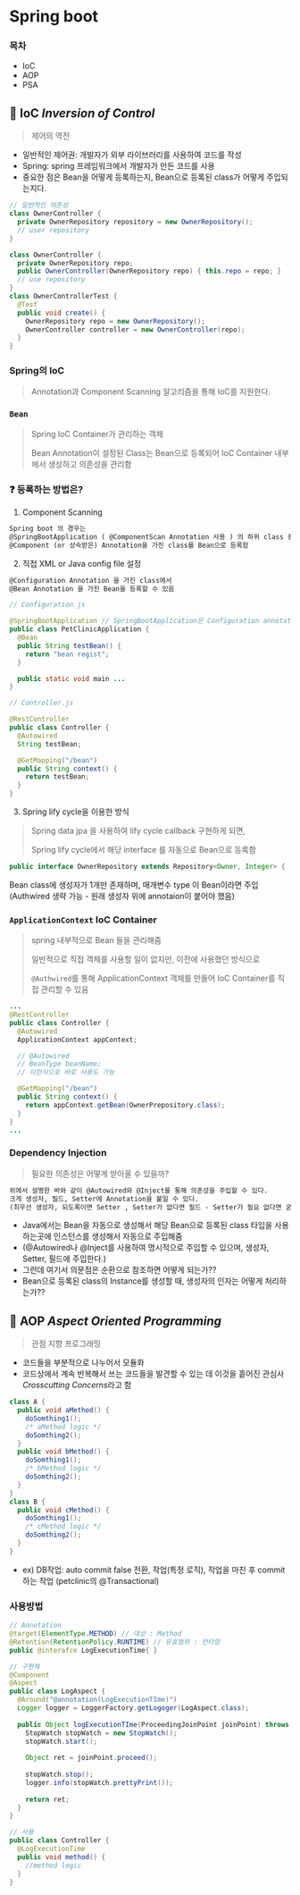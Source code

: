 # Spring boot

### 목차

- IoC
- AOP
- PSA

## 🔎 IoC _Inversion of Control_

> 제어의 역전

- 일반적인 제어권: 개발자가 외부 라이브러리를 사용하여 코드를 작성
- Spring: spring 프레임워크에서 개발자가 만든 코드를 사용
- 중요한 점은 Bean을 어떻게 등록하는지, Bean으로 등록된 class가 어떻게 주입되는지다.

```java
// 일반적인 의존성
class OwnerController {
  private OwnerRepository repository = new OwnerRepository();
  // user repository
}
```

```java
class OwnerController {
  private OwnerRepository repo;
  public OwnerController(OwnerRepository repo) { this.repo = repo; }
  // use repository
}
class OwnerControllerTest {
  @Test
  public void create() {
    OwnerRepository repo = new OwnerRepository();
    OwnerController controller = new OwnerController(repo);
  }
}
```

### Spring의 IoC

> Annotation과 Component Scanning 알고리즘을 통해 IoC를 지원한다.

### `Bean`

> Spring IoC Container가 관리하는 객체
>
> Bean Annotation이 설정된 Class는 Bean으로 등록되어 IoC Container 내부에서 생성하고 의존성을 관리함

### ❓ 등록하는 방법은?

1. Component Scanning

```markdown
Spring boot 의 경우는
@SpringBootApplication ( @ComponentScan Annotation 사용 ) 의 하위 class 중,
@Component (or 상속받은) Annotation을 가진 class를 Bean으로 등록함
```

2. 직접 XML or Java config file 설정

```markdown
@Configuration Annotation 을 가진 class에서
@Bean Annotation 을 가진 Bean을 등록할 수 있음
```

```java
// Configuration.js

@SpringBootApplication // SpringBootApplication은 Configuration annotation을 가짐
public class PetClinicApplication {
  @Bean
  public String testBean() {
    return "bean regist";
  }

  public static void main ...
}

// Controller.js

@RestController
public class Controller {
  @Autowired
  String testBean;

  @GetMapping("/bean")
  public String context() {
    return testBean;
  }
}
```

3. Spring lify cycle을 이용한 방식

> Spring data jpa 을 사용하여 lify cycle callback 구현하게 되면,
>
> Spring lify cycle에서 해당 interface 를 자동으로 Bean으로 등록함

```java
public interface OwnerRepository extends Repository<Owner, Integer> { ... }
```

Bean class에 생성자가 1개만 존재하며, 매개변수 type 이 Bean이라면 주입 (Authwired 생략 가능 - 원래 생성자 위에 annotaion이 붙어야 했음)

### `ApplicationContext` IoC Container

> spring 내부적으로 Bean 들을 관리해줌
>
> 일반적으로 직접 객체를 사용할 일이 없지만, 이전에 사용했던 방식으로
>
> `@Authwired`를 통해 ApplicationContext 객체를 만들어 IoC Container를 직접 관리할 수 있음

```java
...
@RestController
public class Controller {
  @Autowired
  ApplicationContext appContext;

  // @Autowired
  // BeanType beanName;
  // 이런식으로 바로 사용도 가능

  @GetMapping("/bean")
  public String context() {
    return appContext.getBean(OwnerPrepository.class);
  }
}
...
```

### Dependency Injection

> 필요한 의존성은 어떻게 받아올 수 있을까?

```markdown
위에서 설명한 바와 같이 @Autowired와 @Inject를 통해 의존성을 주입할 수 있다.
크게 생성자, 필드, Setter에 Annotation을 붙일 수 있다.
(최우선 생성자, 되도록이면 Setter , Setter가 없다면 필드 - Setter가 필요 없다면 굳이 생성할 필요는 없음)
```

- Java에서는 Bean을 자동으로 생성해서 해당 Bean으로 등록된 class 타입을 사용하는곳에 인스턴스를 생성해서 자동으로 주입해줌
- (@Autowired나 @Inject를 사용하여 명시적으로 주입할 수 있으며, 생성자, Setter, 필드에 주입한다.)
- 그런데 여기서 의문점은 순환으로 참조하면 어떻게 되는가??
- Bean으로 등록된 class의 Instance를 생성할 때, 생성자의 인자는 어떻게 처리하는가??


## 🔎 AOP _Aspect Oriented Programming_

> 관점 지향 프로그래밍

-  코드들을 부분적으로 나누어서 모듈화
-  코드상에서 계속 반복해서 쓰는 코드들을 발견할 수 있는 데 이것을 흩어진 관심사 *Crosscutting Concerns*라고 함

```java
class A {
  public void aMethod() {
    doSomthing1();
    /* aMethod logic */
    doSomthing2();
  }
  public void bMethod() {
    doSomthing1();
    /* bMethod logic */
    doSomthing2();
  }
}
class B {
  public void cMethod() {
    doSomthing1();
    /* cMethod logic */
    doSomthing2();
  }
}
```

-  ex) DB작업: auto commit false 전환, 작업(특정 로직), 작업을 마친 후 commit 하는 작업 (petclinic의 @Transactional)

### 사용방법

```java
// Annotation
@target(ElementType.METHOD) // 대상 : Method
@Retention(RetentionPolicy.RUNTIME) // 유효범위 : 런타임
public @interafce LogExecutionTime{ }
```

```java
// 구현체
@Component
@Aspect
public class LogAspect {
  @Around("@annotation(LogExecutionTIme)")
  Logger logger = LoggerFactory.getLogoger(LogAspect.class);
  
  public Object logExecutionTIme(ProceedingJoinPoint joinPoint) throws Throwable {
    StopWatch stopWatch = new StopWatch();
    stopWatch.start();
    
    Object ret = joinPoint.proceed();
    
    stopWatch.stop();
    logger.info(stopWatch.prettyPrint());
    
    return ret;
  }
}
```

```java
// 사용
public class Controller {
  @LogExecutionTime
  public void method() { 
    //method logic
  }
}
```
